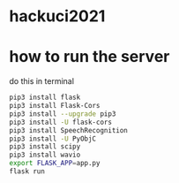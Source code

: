 # hackuci2021
# how to run the server

do this in terminal
``` bash
pip3 install flask
pip3 install Flask-Cors
pip3 install --upgrade pip3
pip3 install -U flask-cors
pip3 install SpeechRecognition
pip3 install -U PyObjC
pip3 install scipy
pip3 install wavio
export FLASK_APP=app.py
flask run
```
